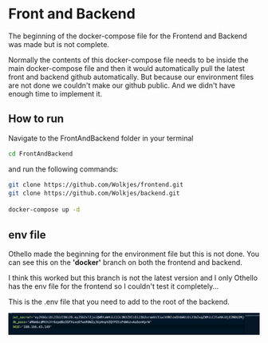 # Front and Backend

The beginning of the docker-compose file for the Frontend and Backend was made but is not complete.

Normally the contents of this docker-compose file needs to be inside the main docker-compose file and then it would automatically pull the latest front and backend github automatically. But because our environment files are not done we couldn't make our github public. And we didn't have enough time to implement it.

## How to run

Navigate to the FrontAndBackend folder in your terminal 

``` bash
cd FrontAndBackend
```

and run the following commands:

``` bash
git clone https://github.com/Wolkjes/frontend.git
git clone https://github.com/Wolkjes/backend.git

docker-compose up -d
```

## env file
Othello made the beginning for the environment file but this is not done. You can see this on the **'docker'** branch on both the frontend and backend. 

I think this worked but this branch is not the latest version and I only Othello has the env file for the frontend so I couldn't test it completely...

This is the .env file that you need to add to the root of the backend.

![env file Bakcen](envBackend.png)
